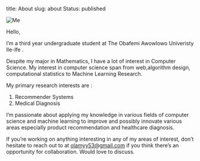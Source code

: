 title: About
slug: about
Status: published


![Me]({filename}/images/about-me.jpg)


Hello,

I’m a third year undergraduate student at The Obafemi Awowlowo Univeristy Ile-Ife .


Despite my major in Mathematics, I have a lot of interest in Computer Science. My interest in computer science span from web,algorithm design, computational statistics to Machine Learning Research.

My primary research interests are :

1. Recommender Systems
1. Medical Diagnosis


I’m passionate about applying my knowledge in various fields of computer science and machine learning to improve and possibly innovate various areas especially product recommendation and healthcare diagnosis.  

If you’re working on anything interesting in any of my areas of interest, don’t hesitate to reach out to at <olamyy53@gmail.com> if you think there’s an opportunity for collaboration. Would love to discuss.

